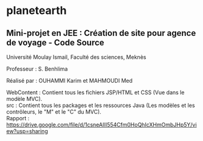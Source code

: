# planetearth
Mini-projet en JEE : Création de site pour agence de voyage - Code Source
---------------
Université Moulay Ismail, Faculté des sciences, Meknès

Professeur : S. Benhlima

Réalisé par : OUHAMMI Karim et MAHMOUDI Med

WebContent : Contient tous les fichiers JSP/HTML et CSS (Vue dans le modèle MVC).  
src : Contient tous les packages et  les ressources Java (Les modèles et les contrôleurs, le "M" et le "C" du MVC).  
Rapport : https://drive.google.com/file/d/1csneAIII554Cfm0HoQhIcXHmOmbJHp5Y/view?usp=sharing  
